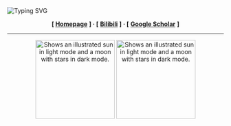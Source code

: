 <div>
    <img src="https://readme-typing-svg.demolab.com?font=Fira+Code&weight=700&size=45&duration=3000&pause=5000&color=6497AF&center=true&multiline=true&repeat=false&width=1000&height=70&lines=✨+Welcome+to+AaronComo's+GitHub+✨"
        alt="Typing SVG" />
    <div>
        <p align="center">
            <b>[ </b>
            <a href="https://aaroncomo.github.io" target="_blank"><b>Homepage</b></a>
            <b>] · [</b>
            <a href="https://space.bilibili.com/109154364" target="_blank"><b>Bilibili</b></a>
            <b>] · [</b>
            <a href="https://scholar.google.com/citations?user=HtYgNjsAAAAJ" target="_blank"><b>Google Scholar</b></a>
            <b> ]</b>
        </p>
    </div>


------
   <p align="center">
        <picture>
            <source media="(prefers-color-scheme: dark)"
                srcset="https://github-readme-stats.vercel.app/api?username=aaroncomo&show_icons=true&theme=nord&include_all_commits=true">
            <source media="(prefers-color-scheme: light)"
                srcset="https://github-readme-stats.vercel.app/api?username=aaroncomo&theme=catppuccin_latte&show_icons=true&include_all_commits=true">
            <img alt="Shows an illustrated sun in light mode and a moon with stars in dark mode."
                src="https://user-images.githubusercontent.com/25423296/163456779-a8556205-d0a5-45e2-ac17-42d089e3c3f8.png"
                height="184px">
        </picture>
        <picture>
            <source media="(prefers-color-scheme: dark)"
                srcset="https://github-readme-stats.vercel.app/api/top-langs/?username=aaroncomo&theme=nord&layout=compact&langs_count=8&include_all_commits=true">
            <source media="(prefers-color-scheme: light)"
                srcset="https://github-readme-stats.vercel.app/api/top-langs/?username=aaroncomo&theme=catppuccin_latte&layout=compact&langs_count=8&include_all_commits=true">
            <img alt="Shows an illustrated sun in light mode and a moon with stars in dark mode."
                src="https://user-images.githubusercontent.com/25423296/163456779-a8556205-d0a5-45e2-ac17-42d089e3c3f8.png"
                height="184px">
        </picture>
    </p>
</div>

